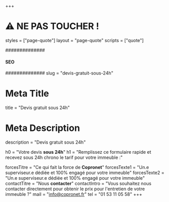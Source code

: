 +++
# ⚠️ NE PAS TOUCHER !
styles = ["page-quote"]
layout = "page-quote"
scripts = ["quote"]

##############
####  SEO ####
##############
slug = "devis-gratuit-sous-24h"
# Meta Title
title = "Devis gratuit sous 24h"
# Meta Description
description = "Devis gratuit sous 24h"

h0 = "Votre devis **sous 24h**"
h1 = "Remplissez ce formulaire rapide et recevez sous 24h chrono le tarif pour votre immeuble :"

forcesTitre = "Ce qui fait la force de **Copronet**"
forcesTexte1 = "Un.e superviseur.e dédiée et 100% engagé pour votre immeuble"
forcesTexte2 = "Un.e superviseur.e dédiée et 100% engagé pour votre immeuble"
contactTitre = "Nous **contacter**"
contactIntro = "Vous souhaitez nous contacter directement pour obtenir le prix pour l'entretien de votre immeuble ?"
mail = "info@copronet.fr"
tel = "01 53 11 05 58"
+++
